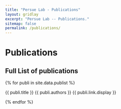 ```yaml
---
title: "Persue Lab - Publications"
layout: gridlay
excerpt: "Persue Lab -- Publications."
sitemap: false
permalink: /publications/ 
---
```



# Publications



## Full List of publications

{% for publi in site.data.publist %}

{{ publi.title }} 
{{ publi.authors }} 
{{ publi.link.display }}

{% endfor %}
